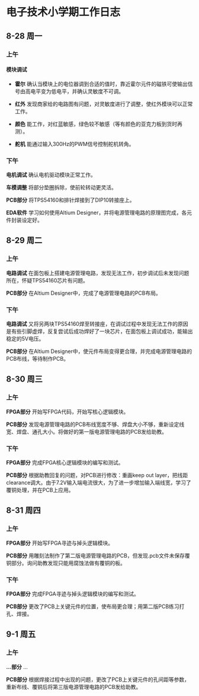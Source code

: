 ﻿# 电子技术小学期工作日志

## 8-28 周一

### 上午

#### 模块调试

- **霍尔** 确认当模块上的电位器调到合适的值时，靠近霍尔元件的磁铁可使输出信号由高电平变为低电平，并确认灵敏度不可调。

- **红外** 发现商家给的电路图有问题，对灵敏度进行了调整，使红外模块可以正常工作。

- **颜色** 能工作，对红蓝敏感，绿色较不敏感（等有颜色的亚克力板到货时再测）。

- **舵机** 能通过输入300Hz的PWM信号控制舵机转角。

### 下午

**电机调试** 确认电机驱动模块正常工作。

**车模调整** 将部分垫圈拆除，使前轮转动更灵活。

**PCB部分** 将TPS54160和排针焊接到了DIP10转接座上。

**EDA软件** 学习如何使用Altium Designer，并将电源管理电路的原理图完成，各元件封装设定好。

## 8-29 周二

### 上午

**电路调试** 在面包板上搭建电源管理电路，发现无法工作，初步调试后未发现问题所在，怀疑TPS54160芯片有问题。

**PCB部分** 在Altium Designer中，完成了电源管理电路的PCB布局。

### 下午

**电路调试** 又将另两块TPS54160焊至转接座，在调试过程中发现无法工作的原因是有些引脚虚焊，反复尝试后成功焊好了一块芯片，在面包板上调试成功，能输出稳定的5V电压。

**PCB部分** 在Altium Designer中，使元件布局变得更合理，并完成电源管理电路的PCB布线，等待制作PCB。

## 8-30 周三

### 上午

**FPGA部分** 开始写FPGA代码，开始写核心逻辑模块。

**PCB部分** 发现电源管理电路的PCB布线宽度不够、焊盘大小不够，重新设定线宽、焊盘、通孔大小。将做好的第一版电源管理电路的PCB发给助教。

### 下午

**FPGA部分** 完成FPGA核心逻辑模块的编写和测试。

**PCB部分** 根据助教回复的问题，对PCB进行修改：重画keep out layer，把线距clearance调大。由于7.2V输入端电流很大，为了进一步增加输入端线宽，学习了覆铜处理，并在PCB上应用。

## 8-31 周四

### 上午

**FPGA部分** 开始写FPGA寻迹与掉头逻辑模块。

**PCB部分** 用雕刻法制作了第二版电源管理电路的PCB，但发现.pcb文件未保存覆铜部分。询问助教发现只能用腐蚀法做有覆铜的板。

### 下午

**FPGA部分** 完成FPGA寻迹与掉头逻辑模块的编写和测试。

**PCB部分** 更改了PCB上关键元件的位置，使布局更合理；用第二版PCB练习打孔、焊接。

## 9-1 周五

### 上午

**...部分** ...

**PCB部分** 根据焊接过程中出现的问题，更改了PCB上关键元件的孔间距等参数，重新布线、覆铜后将第三版电源管理电路的PCB发给助教。
